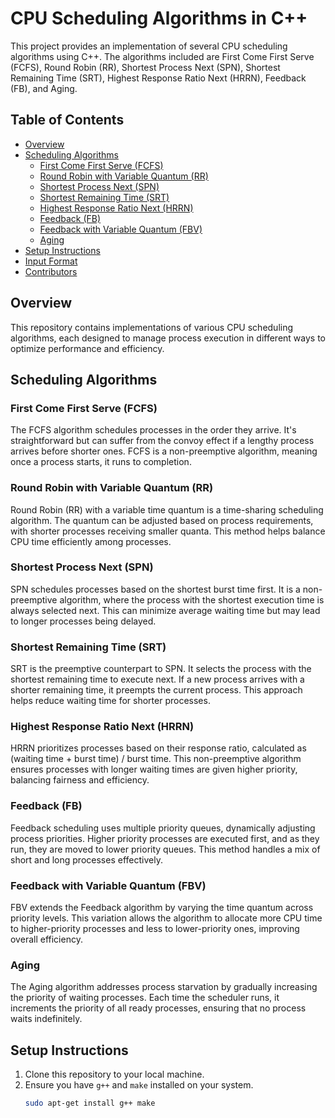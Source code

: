 # CPU Scheduling Algorithms in C++

This project provides an implementation of several CPU scheduling algorithms using C++. The algorithms included are First Come First Serve (FCFS), Round Robin (RR), Shortest Process Next (SPN), Shortest Remaining Time (SRT), Highest Response Ratio Next (HRRN), Feedback (FB), and Aging.

## Table of Contents
- [Overview](#overview)
- [Scheduling Algorithms](#scheduling-algorithms)
  - [First Come First Serve (FCFS)](#first-come-first-serve-fcfs)
  - [Round Robin with Variable Quantum (RR)](#round-robin-with-variable-quantum-rr)
  - [Shortest Process Next (SPN)](#shortest-process-next-spn)
  - [Shortest Remaining Time (SRT)](#shortest-remaining-time-srt)
  - [Highest Response Ratio Next (HRRN)](#highest-response-ratio-next-hrrn)
  - [Feedback (FB)](#feedback-fb)
  - [Feedback with Variable Quantum (FBV)](#feedback-with-variable-quantum-fbv)
  - [Aging](#aging)
- [Setup Instructions](#setup-instructions)
- [Input Format](#input-format)
- [Contributors](#contributors)

## Overview

This repository contains implementations of various CPU scheduling algorithms, each designed to manage process execution in different ways to optimize performance and efficiency.

## Scheduling Algorithms

### First Come First Serve (FCFS)

The FCFS algorithm schedules processes in the order they arrive. It's straightforward but can suffer from the convoy effect if a lengthy process arrives before shorter ones. FCFS is a non-preemptive algorithm, meaning once a process starts, it runs to completion.

### Round Robin with Variable Quantum (RR)

Round Robin (RR) with a variable time quantum is a time-sharing scheduling algorithm. The quantum can be adjusted based on process requirements, with shorter processes receiving smaller quanta. This method helps balance CPU time efficiently among processes.

### Shortest Process Next (SPN)

SPN schedules processes based on the shortest burst time first. It is a non-preemptive algorithm, where the process with the shortest execution time is always selected next. This can minimize average waiting time but may lead to longer processes being delayed.

### Shortest Remaining Time (SRT)

SRT is the preemptive counterpart to SPN. It selects the process with the shortest remaining time to execute next. If a new process arrives with a shorter remaining time, it preempts the current process. This approach helps reduce waiting time for shorter processes.

### Highest Response Ratio Next (HRRN)

HRRN prioritizes processes based on their response ratio, calculated as (waiting time + burst time) / burst time. This non-preemptive algorithm ensures processes with longer waiting times are given higher priority, balancing fairness and efficiency.

### Feedback (FB)

Feedback scheduling uses multiple priority queues, dynamically adjusting process priorities. Higher priority processes are executed first, and as they run, they are moved to lower priority queues. This method handles a mix of short and long processes effectively.

### Feedback with Variable Quantum (FBV)

FBV extends the Feedback algorithm by varying the time quantum across priority levels. This variation allows the algorithm to allocate more CPU time to higher-priority processes and less to lower-priority ones, improving overall efficiency.

### Aging

The Aging algorithm addresses process starvation by gradually increasing the priority of waiting processes. Each time the scheduler runs, it increments the priority of all ready processes, ensuring that no process waits indefinitely.

## Setup Instructions

1. Clone this repository to your local machine.
2. Ensure you have `g++` and `make` installed on your system.
   ```bash
   sudo apt-get install g++ make
